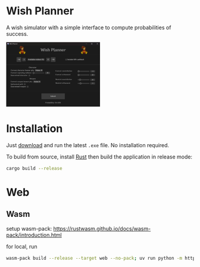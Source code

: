 # Wish Planner
A wish simulator with a simple interface to compute probabilities of success.

<img src="resources/wish_planner_gui.png" width="50%" alt="wish_planner_gui">

# Installation
Just [download](https://github.com/Tijoxa/wish/releases) and run the latest `.exe` file. No installation required.

To build from source, install [Rust](https://www.rust-lang.org/) then build the application in release mode:
```Bash
cargo build --release
```

# Web
## Wasm
setup wasm-pack: https://rustwasm.github.io/docs/wasm-pack/introduction.html

for local, run
```Bash
wasm-pack build --release --target web --no-pack; uv run python -m http.server --bind 127.0.0.1 8000
```
